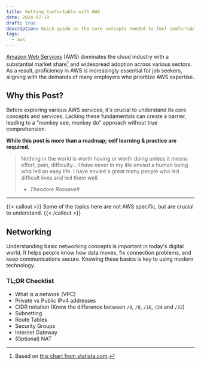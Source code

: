 ```yaml
---
title: Getting Comfortable with AWS
date: 2024-07-19
draft: true
description: Quick guide on the core concepts needed to feel comfortable in AWS
tags:
  - aws
---
```


[Amazon Web Services](https://aws.amazon.com/) (AWS) dominates the cloud industry with a substantial market share[^1] and widespread adoption across various sectors.
As a result, proficiency in AWS is increasingly essential for job seekers, aligning with the demands of many employers who prioritize AWS expertise.

[^1]: Based on [this chart from statista.com](https://www.statista.com/chart/18819/worldwide-market-share-of-leading-cloud-infrastructure-service-providers/).

## Why this Post?
Before exploring various AWS services, it's crucial to understand its core concepts and services. Lacking these fundamentals can create a barrier, leading to a "monkey see, monkey do" approach without true comprehension.

**While this post is more than a roadmap; self learning & practice are required.**

> Nothing in the world is worth having or worth doing unless it means effort, pain, difficulty… I have never in my life envied a human being who led an easy life. I have envied a great many people who led difficult lives and led them well.
> - <cite>Theodore Roosevelt</cite>

---

{{< callout >}}
Some of the topics here are not AWS specific, but are crucial to understand.
{{< /callout >}}

## Networking
Understanding basic networking concepts is important in today's digital world. It helps people know how data moves, fix connection problems, and keep communications secure.
Knowing these basics is key to using modern technology.

### 

### TL;DR Checklist
- What is a network (VPC)
- Private vs Public IPv4 addresses
- CIDR notation (Know the difference between `/0`, `/8`, `/16`, `/24` and `/32`)
- Subnetting
- Route Tables
- Security Groups
- Internet Gateway
- (Optional) NAT
